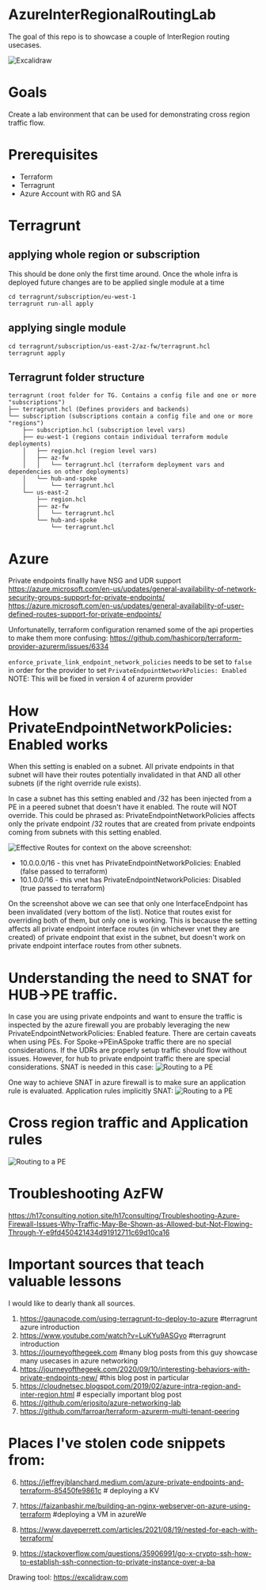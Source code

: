 # AzureInterRegionalRoutingLab
The goal of this repo is to showcase a couple of InterRegion routing usecases.

![Excalidraw](docs/diagrams/AzureInterRegionalRoutingLab.png)

# Goals
Create a lab environment that can be used for demonstrating cross region traffic flow.

# Prerequisites
* Terraform
* Terragrunt
* Azure Account with RG and SA

# Terragrunt
## applying whole region or subscription
This should be done only the first time around. Once the whole infra is deployed future changes are to be applied single module at a time
```
cd terragrunt/subscription/eu-west-1
terragrunt run-all apply
```
## applying single module
```
cd terragrunt/subscription/us-east-2/az-fw/terragrunt.hcl
terragrunt apply
```

## Terragrunt folder structure
```
terragrunt (root folder for TG. Contains a config file and one or more "subscriptions")
├── terragrunt.hcl (Defines providers and backends)
└── subscription (subscriptions contain a config file and one or more "regions")
    ├── subscription.hcl (subscription level vars)
    ├── eu-west-1 (regions contain individual terraform module deployments)
    │   ├── region.hcl (region level vars)
    │   ├── az-fw
    │   │   └── terragrunt.hcl (terraform deployment vars and dependencies on other deployments)
    │   └── hub-and-spoke
    │       └── terragrunt.hcl
    └── us-east-2
        ├── region.hcl
        ├── az-fw
        │   └── terragrunt.hcl
        └── hub-and-spoke
            └── terragrunt.hcl
```

# Azure
Private endpoints finallly have NSG and UDR support
https://azure.microsoft.com/en-us/updates/general-availability-of-network-security-groups-support-for-private-endpoints/
https://azure.microsoft.com/en-us/updates/general-availability-of-user-defined-routes-support-for-private-endpoints/

Unfortunatelly, terraform configuration renamed some of the api properties to make them more confusing:
https://github.com/hashicorp/terraform-provider-azurerm/issues/6334

`enforce_private_link_endpoint_network_policies` needs to be set to `false` in order for the provider to set `PrivateEndpointNetworkPolicies: Enabled`
NOTE: This will be fixed in version 4 of azurerm provider

# How PrivateEndpointNetworkPolicies: Enabled works
When this setting is enabled on a subnet. All private endpoints in that subnet will have their routes potentially invalidated in that AND all other subnets (if the right override rule exists). 

In case a subnet has this setting enabled and /32 has been injected from a PE in a peered subnet that doesn't have it enabled. The route will NOT override.
This could be phrased as: PrivateEndpointNetworkPolicies affects only the private endpoint /32 routes that are created from private endpoints coming from subnets with this setting enabled.

![Effective Routes](docs/diagrams/effective-routes.png)
for context on the above screenshot:
* 10.0.0.0/16 - this vnet has PrivateEndpointNetworkPolicies: Enabled (false passed to terraform)
* 10.1.0.0/16 - this vnet has PrivateEndpointNetworkPolicies: Disabled (true passed to terraform)

On the screenshot above we can see that only one InterfaceEndpoint has been invalidated (very bottom of the list). Notice that routes exist for overriding both of them, but only one is working. This is because the setting affects all private endpoint interface routes (in whichever vnet they are created) of private endpoint that exist in the subnet, but doesn't work on private endpoint interface routes from other subnets.

# Understanding the need to SNAT for HUB->PE traffic.
In case you are using private endpoints and want to ensure the traffic is inspected by the azure firewall you are probably leveraging the new PrivateEndpointNetworkPolicies: Enabled feature. There are certain caveats when using PEs.
For Spoke->PEinASpoke traffic there are no special considerations. If the UDRs are properly setup traffic should flow without issues. However, for hub to private endpoint traffic there are special considerations. SNAT is needed in this case:
![Routing to a PE](docs/diagrams/RoutingToAPE.png) 

One way to achieve SNAT in azure firewall is to make sure an application rule is evaluated. Application rules implicitly SNAT:
![Routing to a PE](docs/diagrams/ApplicationRulesSNAT.png) 

# Cross region traffic and Application rules
![Routing to a PE](docs/diagrams/ApplicationRulesCrossRegion.png)


# Troubleshooting AzFW
https://h17consulting.notion.site/h17consulting/Troubleshooting-Azure-Firewall-Issues-Why-Traffic-May-Be-Shown-as-Allowed-but-Not-Flowing-Through-Y-e9fd450421434d91912711c69d10ca16

# Important sources that teach valuable lessons
I would like to dearly thank all sources.
1. https://gaunacode.com/using-terragrunt-to-deploy-to-azure #terragrunt azure introduction
3. https://www.youtube.com/watch?v=LuKYu9ASGyo #terragrunt introduction
4. https://journeyofthegeek.com #many blog posts from this guy showcase many usecases in azure networking
4. https://journeyofthegeek.com/2020/09/10/interesting-behaviors-with-private-endpoints-new/ #this blog post in particular
5. https://cloudnetsec.blogspot.com/2019/02/azure-intra-region-and-inter-region.html # especially important blog post 
6. https://github.com/erjosito/azure-networking-lab
7. https://github.com/farroar/terraform-azurerm-multi-tenant-peering

# Places I've stolen code snippets from:
6. https://jeffreyjblanchard.medium.com/azure-private-endpoints-and-terraform-85450fe9861c # deploying a KV
2. https://faizanbashir.me/building-an-nginx-webserver-on-azure-using-terraform #deploying a VM in azureWe
3. https://www.daveperrett.com/articles/2021/08/19/nested-for-each-with-terraform/

4. https://stackoverflow.com/questions/35906991/go-x-crypto-ssh-how-to-establish-ssh-connection-to-private-instance-over-a-ba

Drawing tool: https://excalidraw.com
